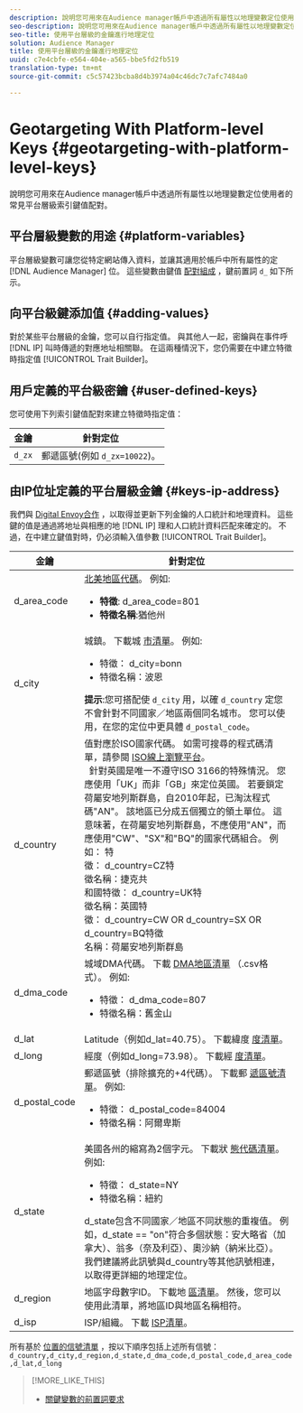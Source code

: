 ```yaml
---
description: 說明您可用來在Audience manager帳戶中透過所有屬性以地理變數定位使用者的常見平台層級索引鍵值配對。
seo-description: 說明您可用來在Audience manager帳戶中透過所有屬性以地理變數定位使用者的常見平台層級索引鍵值配對。
seo-title: 使用平台層級的金鑰進行地理定位
solution: Audience Manager
title: 使用平台層級的金鑰進行地理定位
uuid: c7e4cbfe-e564-404e-a565-bbe5fd2fb519
translation-type: tm+mt
source-git-commit: c5c57423bcba8d4b3974a04c46dc7c7afc7484a0

---
```



# Geotargeting With Platform-level Keys {#geotargeting-with-platform-level-keys}

說明您可用來在Audience manager帳戶中透過所有屬性以地理變數定位使用者的常見平台層級索引鍵值配對。

<!-- c_tb_platform_vars.xml -->

## 平台層級變數的用途 {#platform-variables}

平台層級變數可讓您從特定網站傳入資料，並讓其適用於帳戶中所有屬性的定 [!DNL Audience Manager] 位。 這些變數由鍵值 [配對組成](../../reference/key-value-pairs-explained.md) ，鍵前置詞 `d_` 如下所示。

## 向平台級鍵添加值 {#adding-values}

對於某些平台層級的金鑰，您可以自行指定值。 與其他人一起，密鑰與在事件呼 [!DNL IP] 叫時傳遞的對應地址相關聯。 在這兩種情況下，您仍需要在中建立特徵時指定值 [!UICONTROL Trait Builder]。

## 用戶定義的平台級密鑰 {#user-defined-keys}

您可使用下列索引鍵值配對來建立特徵時指定值：

| 金鑰 | 針對定位 |
|---|---|
| `d_zx` | 郵遞區號(例如 `d_zx=10022`)。 |

## 由IP位址定義的平台層級金鑰 {#keys-ip-address}

我們與 [Digital Envoy合作](https://www.digitalenvoy.com/) ，以取得並更新下列金鑰的人口統計和地理資料。 這些鍵的值是通過將地址與相應的地 [!DNL IP] 理和人口統計資料匹配來確定的。 不過，在中建立鍵值對時，仍必須輸入值參數 [!UICONTROL Trait Builder]。

| 金鑰 | 針對定位 |
|--- |--- |
| d_area_code | [北美地區代碼](https://en.wikipedia.org/wiki/List_of_North_American_Numbering_Plan_area_codes)。  例如: <ul><li>**特徵**: d_area_code=801</li><li>**特徵名稱**:猶他州</li></ul> |
| d_city | 城鎮。 下載城 [市清單](assets/d_city.txt)。  例如: <ul><li>特徵： d_city=bonn</li><li>特徵名稱：波恩</li></ul> **提示**:您可搭配使 `d_city` 用，以確 `d_country` 定您不會針對不同國家／地區兩個同名城市。 您可以使用，在您的定位中更具體 `d_postal_code`。 |
| d_country | 值對應於ISO國家代碼。 如需可搜尋的程式碼清單，請參閱 [ISO線上瀏覽平台](https://www.iso.org/obp/ui/#home)。 <br>  針對英國是唯一不遵守ISO 3166的特殊情況。 您應使用「UK」而非「GB」來定位英國。  若要鎖定荷屬安地列斯群島，自2010年起，已淘汰程式碼"AN"。 該地區已分成五個獨立的領土單位。 這意味著，在荷屬安地列斯群島，不應使用"AN"，而應使用"CW"、"SX"和"BQ"的國家代碼組合。  例如： 特 <br>徵： d_country=CZ特 <br>徵名稱：捷克共 <br>和國特徵： d_country=UK特 <br>徵名稱：英國特 <br>徵： d_country=CW OR d_country=SX OR d_country=BQ特徵 <br>名稱：荷屬安地列斯群島 |
| d_dma_code | 城域DMA代碼。 下載 [DMA地區清單](assets/DMAregions.csv) （.csv格式）。  例如: <ul><li>特徵： d_dma_code=807</li><li>特徵名稱：舊金山</li></ul> |
| d_lat | Latitude（例如d_lat=40.75）。 下載緯度 [度清單](assets/d_lat.txt)。 |
| d_long | 經度（例如d_long=73.98）。 下載經 [度清單](assets/d_long.txt)。 |
| d_postal_code | 郵遞區號（排除擴充的+4代碼）。 下載郵 [遞區號清單](assets/d_postal_code.txt)。  例如: <ul><li>特徵： d_postal_code=84004 </li><li>特徵名稱：阿爾卑斯</li></ul> |
| d_state | 美國各州的縮寫為2個字元。 下載狀 [態代碼清單](assets/d_state.txt)。  例如: <ul><li>特徵： d_state=NY </li><li>特徵名稱：紐約</li></ul>d_state包含不同國家／地區不同狀態的重複值。 例如，d_state == "on"符合多個狀態：安大略省（加拿大）、翁多（奈及利亞）、奧沙納（納米比亞）。 我們建議將此訊號與d_country等其他訊號相連，以取得更詳細的地理定位。 |
|  d_region | 地區字母數字ID。 下載地 [區清單](assets/Country_RegionCodes_City.csv)。  然後，您可以使用此清單，將地區ID與地區名稱相符。 |
| d_isp | ISP/組織。 下載 [ISP清單](assets/d_isp.txt)。 |

所有基於 [位置的信號清單](assets/all.csv) ，按以下順序包括上述所有信號： `d_country,d_city,d_region,d_state,d_dma_code,d_postal_code,d_area_code,d_lat,d_long`

>[!MORE_LIKE_THIS]
>
>* [關鍵變數的前置詞要求](../../features/traits/trait-variable-prefixes.md)

